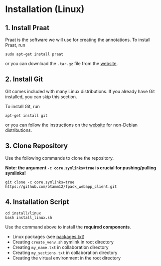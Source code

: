 # Installation (Linux)

## 1. Install Praat

Praat is the software we will use for creating the annotations. To install Praat, run
```
sudo apt-get install praat
```
or you can download the `.tar.gz` file from the
[website](https://www.fon.hum.uva.nl/praat/download_linux.html).


## 2. Install Git

Git comes included with many Linux distributions. If you already have Git installed,
you can skip this section.

To install Git, run
```
apt-get install git
```
or you can follow the instructions on the
[website](https://git-scm.com/download/linux) for non-Debian distributions.

## 3. Clone Repository

Use the following commands to clone the repository.

**Note: the argument `-c core.symlinks=true` is crucial for pushing/pulling symlinks!**

```
git clone -c core.symlinks=true https://github.com/btamm12/fpack_webapp_client.git
```

## 4. Installation Script

```
cd install/linux
bash install_linux.sh
```

Use the command above to install the **required components**.
- Linux packages (see [packages.txt](linux_packages/packages.txt))
- Creating `create_venv.sh` symlink in root directory
- Creating `my_name.txt` in collaboration directory
- Creating `my_sections.txt` in collaboration directory
- Creating the virtual environment in the root directory
